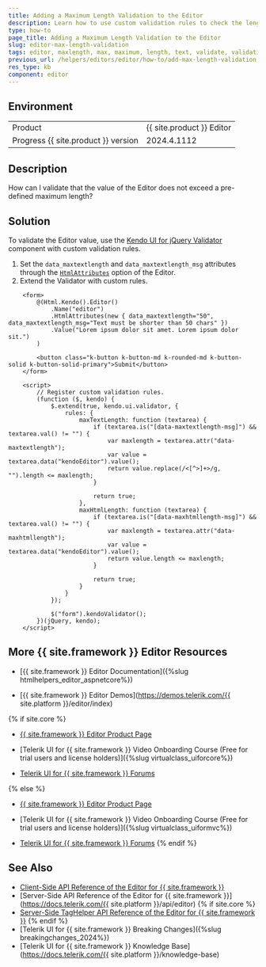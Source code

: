 ```yaml
---
title: Adding a Maximum Length Validation to the Editor
description: Learn how to use custom validation rules to check the length of the text content in the Telerik UI for {{ site.framework }} Editor.
type: how-to
page_title: Adding a Maximum Length Validation to the Editor
slug: editor-max-length-validation
tags: editor, maxlength, max, maximum, length, text, validate, validation, core, mvc, telerik
previous_url: /helpers/editors/editor/how-to/add-max-length-validation, /html-helpers/editors/editor/how-to/add-max-length-validation
res_type: kb
component: editor
---
```


## Environment

<table>
 <tr>
  <td>Product</td>
  <td>{{ site.product }} Editor</td>
 </tr>
 <tr>
  <td>Progress {{ site.product }} version</td>
  <td>2024.4.1112</td>
 </tr>
</table>

## Description

How can I validate that the value of the Editor does not exceed a pre-defined maximum length?

## Solution

To validate the Editor value, use the [Kendo UI for jQuery Validator](https://docs.telerik.com/kendo-ui/controls/validator/overview) component with custom validation rules.

1. Set the  `data_maxtextlength` and `data_maxtextlength_msg` attributes through the [`HtmlAttributes`](/api/kendo.mvc.ui.fluent/editorbuilder#htmlattributessystemobject) option of the Editor.
1. Extend the Validator with custom rules.

```HtmlHelper
    <form>
        @(Html.Kendo().Editor()
            .Name("editor")
            .HtmlAttributes(new { data_maxtextlength="50", data_maxtextlength_msg="Text must be shorter than 50 chars" })
            .Value("Lorem ipsum dolor sit amet. Lorem ipsum dolor sit.")
        )

        <button class="k-button k-button-md k-rounded-md k-button-solid k-button-solid-primary">Submit</button>
    </form>
```
```JS script
    <script>
        // Register custom validation rules.
        (function ($, kendo) {
            $.extend(true, kendo.ui.validator, {
                rules: {
                    maxTextLength: function (textarea) {
                        if (textarea.is("[data-maxtextlength-msg]") && textarea.val() != "") {
                            var maxlength = textarea.attr("data-maxtextlength");
                            var value = textarea.data("kendoEditor").value();
                            return value.replace(/<[^>]+>/g, "").length <= maxlength;
                        }

                        return true;
                    },
                    maxHtmlLength: function (textarea) {
                        if (textarea.is("[data-maxhtmllength-msg]") && textarea.val() != "") {
                            var maxlength = textarea.attr("data-maxhtmllength");
                            var value = textarea.data("kendoEditor").value();
                            return value.length <= maxlength;
                        }

                        return true;
                    }
                }
            });

            $("form").kendoValidator();
        })(jQuery, kendo);
    </script>
```

## More {{ site.framework }} Editor Resources

* [{{ site.framework }} Editor Documentation]({%slug htmlhelpers_editor_aspnetcore%})

* [{{ site.framework }} Editor Demos](https://demos.telerik.com/{{ site.platform }}/editor/index)

{% if site.core %}
* [{{ site.framework }} Editor Product Page](https://www.telerik.com/aspnet-core-ui/editor)

* [Telerik UI for {{ site.framework }} Video Onboarding Course (Free for trial users and license holders)]({%slug virtualclass_uiforcore%})

* [Telerik UI for {{ site.framework }} Forums](https://www.telerik.com/forums/aspnet-core-ui)

{% else %}
* [{{ site.framework }} Editor Product Page](https://www.telerik.com/aspnet-mvc/editor)

* [Telerik UI for {{ site.framework }} Video Onboarding Course (Free for trial users and license holders)]({%slug virtualclass_uiformvc%})

* [Telerik UI for {{ site.framework }} Forums](https://www.telerik.com/forums/aspnet-mvc)
{% endif %}

## See Also

* [Client-Side API Reference of the Editor for {{ site.framework }}](https://docs.telerik.com/kendo-ui/api/javascript/ui/editor)
* [Server-Side API Reference of the Editor for {{ site.framework }}](https://docs.telerik.com/{{ site.platform }}/api/editor)
{% if site.core %}
* [Server-Side TagHelper API Reference of the Editor for {{ site.framework }}](https://docs.telerik.com/aspnet-core/api/taghelpers/editor)
{% endif %}
* [Telerik UI for {{ site.framework }} Breaking Changes]({%slug breakingchanges_2024%})
* [Telerik UI for {{ site.framework }} Knowledge Base](https://docs.telerik.com/{{ site.platform }}/knowledge-base)